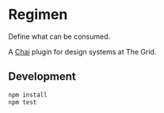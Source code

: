 # Regimen

Define what can be consumed.

A [Chai](http://chaijs.com/) plugin for design systems at The Grid.


## Development

```sh
npm install
npm test
```

